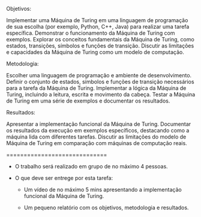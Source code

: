 Objetivos:

Implementar uma Máquina de Turing em uma linguagem de programação de sua escolha (por exemplo, Python, C++, Java) para realizar uma tarefa específica.
Demonstrar o funcionamento da Máquina de Turing com exemplos.
Explorar os conceitos fundamentais da Máquina de Turing, como estados, transições, símbolos e funções de transição.
Discutir as limitações e capacidades da Máquina de Turing como um modelo de computação.

Metodologia:

Escolher uma linguagem de programação e ambiente de desenvolvimento.
Definir o conjunto de estados, símbolos e funções de transição necessários para a tarefa da Máquina de Turing.
Implementar a lógica da Máquina de Turing, incluindo a leitura, escrita e movimento da cabeça.
Testar a Máquina de Turing em uma série de exemplos e documentar os resultados.

Resultados:

Apresentar a implementação funcional da Máquina de Turing.
Documentar os resultados da execução em exemplos específicos, destacando como a máquina lida com diferentes tarefas.
Discutir as limitações do modelo de Máquina de Turing em comparação com máquinas de computação reais.

 

=============================

- O trabalho será realizado em grupo de no máximo 4 pessoas.

- O que deve ser entrege por esta tarefa:

    - Um vídeo de no máximo 5 mins apresentando a implementação funcional da Máquina de Turing.

    - Um pequeno relatório com os objetivos, metodologia e resultados.